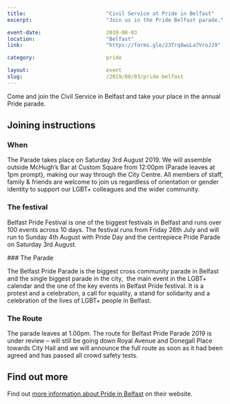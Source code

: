 ```yaml
---
title:  						"Civil Service at Pride in Belfast"
excerpt:	  					"Join us in the Pride Belfast parade."

event-date:	 					2019-08-03
location: 						"Belfast"
link:							"https://forms.gle/23Trq8wuLa7VroJJ9"

category:						pride

layout: 						event
slug:							/2019/08/03/pride-belfast
---
```


Come and join the Civil Service in Belfast and take your place in the annual Pride parade.

## Joining instructions

### When

The Parade takes place on Saturday 3rd August 2019. We will assemble outside McHugh’s Bar at Custom Square from 12:00pm (Parade leaves at 1pm prompt), making our way through the City Centre.
All members of staff, family & friends are welcome to join us regardless of orientation or gender identity to support our LGBT+ colleagues and the wider community.

### The festival

Belfast Pride Festival is one of the biggest festivals in Belfast and runs over 100 events across 10 days. The festival runs from Friday 26th July and will run to Sunday 4th August with Pride Day and the centrepiece Pride Parade on Saturday 3rd August.

### The Parade 

The Belfast Pride Parade is the biggest cross community parade in Belfast and the single biggest parade in the city,  the main event in the LGBT+ calendar and the one of the key events in Belfast Pride festival. It is a protest and a celebration, a call for equality, a stand for solidarity and a celebration of the lives of LGBT+ people in Belfast.

### The Route

The parade leaves at 1.00pm. The route for Belfast Pride Parade 2019 is under review – will still be going down Royal Avenue and Donegall Place towards City Hall and we will announce the full route as soon as it had been agreed and has passed all crowd safety tests.



## Find out more 

Find out [more information about Pride in Belfast](http://www.belfastpride.com) on their website.